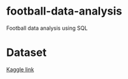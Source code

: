 # football-data-analysis
Football data analysis using SQL

# Dataset

[Kaggle link](https://www.kaggle.com/datasets/hugomathien/soccer)

